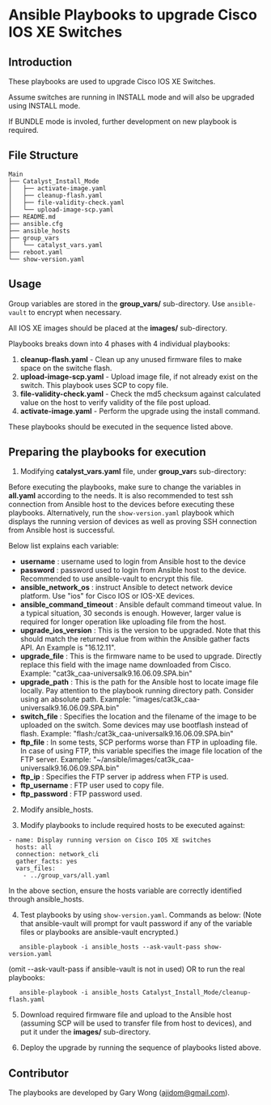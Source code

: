 # Ansible Playbooks to upgrade Cisco IOS XE Switches

## Introduction
These playbooks are used to upgrade Cisco IOS XE Switches.

Assume switches are running in INSTALL mode and will also be upgraded using INSTALL mode.

If BUNDLE mode is involed, further development on new playbook is required. 

## File Structure
```
Main
├── Catalyst_Install_Mode
│   ├── activate-image.yaml
│   ├── cleanup-flash.yaml
│   ├── file-validity-check.yaml
│   └── upload-image-scp.yaml
├── README.md
├── ansible.cfg
├── ansible_hosts
├── group_vars
│   └── catalyst_vars.yaml
├── reboot.yaml
└── show-version.yaml
```


## Usage

Group variables are stored in the **group_vars/** sub-directory. Use ```ansible-vault``` to encrypt when necessary.

All IOS XE images should be placed at the **images/** sub-directory. 

Playbooks breaks down into 4 phases with 4 individual playbooks:
1. **cleanup-flash.yaml**       - Clean up any unused firmware files to make space on the switche flash.  
2. **upload-image-scp.yaml**    - Upload image file, if not already exist on the switch. This playbook uses SCP to copy file.
3. **file-validity-check.yaml** - Check the md5 checksum against calculated value on the host to verify validity of the file post upload.
4. **activate-image.yaml**      - Perform the upgrade using the install command.

These playbooks should be executed in the sequence listed above.


## Preparing the playbooks for execution

1. Modifying **catalyst_vars.yaml** file, under **group_var**s sub-directory:

Before executing the playbooks, make sure to change the variables in **all.yaml** according to the needs.
It is also recommended to test ssh connection from Ansible host to the devices before executing these playbooks.
Alternatively, run the ```show-version.yaml``` playbook which displays the running version of devices as well as proving SSH connection from Ansible host is successful.

Below list explains each variable:

- **username**                : username used to login from Ansible host to the device
- **password**                : password used to login from Ansible host to the device. Recommended to use ansible-vault to encrypt this file.
- **ansible_network_os**      : instruct Ansible to detect network device platform. Use "ios" for Cisco IOS or IOS-XE devices.
- **ansible_command_timeout** : Ansible default command timeout value. In a typical situation, 30 seconds is enough. However, larger value is required for longer operation like uploading file from the host. 
- **upgrade_ios_version**     : This is the version to be upgraded. Note that this should match the returned value from within the Ansible gather facts API. An Example is "16.12.11".
- **upgrade_file**            : This is the firmware name to be used to upgrade. Directly replace this field with the image name downloaded from Cisco. Example: "cat3k_caa-universalk9.16.06.09.SPA.bin"
- **upgrade_path**            : This is the path for the Ansible host to locate image file locally. Pay attention to the playbook running directory path. Consider using an absolute path. Example: "images/cat3k_caa-universalk9.16.06.09.SPA.bin"
- **switch_file**             : Specifies the location and the filename of the image to be uploaded on the switch. Some devices may use bootflash instead of flash. Example: "flash:/cat3k_caa-universalk9.16.06.09.SPA.bin"
- **ftp_file**                : In some tests, SCP performs worse than FTP in uploading file. In case of using FTP, this variable specifies the image file location of the FTP server. Example: "~/ansible/images/cat3k_caa-universalk9.16.06.09.SPA.bin"
- **ftp_ip**                  : Specifies the FTP server ip address when FTP is used.
- **ftp_username**            : FTP user used to copy file.
- **ftp_password**            : FTP password used. 


2. Modify ansible_hosts. 

3. Modify playbooks to include required hosts to be executed against:

```
- name: Display running version on Cisco IOS XE switches 
  hosts: all
  connection: network_cli
  gather_facts: yes
  vars_files:
    - ../group_vars/all.yaml 
```
In the above section, ensure the hosts variable are correctly identified through ansible_hosts. 

4. Test playbooks by using ```show-version.yaml```. Commands as below: (Note that ansible-vault will prompt for vault password if any of the variable files or playbooks are ansible-vault encrypted.)

```
   ansible-playbook -i ansible_hosts --ask-vault-pass show-version.yaml
```
   (omit --ask-vault-pass if ansible-vault is not in used)  OR to run the real playbooks:
```
   ansible-playbook -i ansible_hosts Catalyst_Install_Mode/cleanup-flash.yaml
```


5. Download required firmware file and upload to the Ansible host (assuming SCP will be used to transfer file from host to devices), 
and put it under the **images/** sub-directory.

6. Deploy the upgrade by running the sequence of playbooks listed above.


## Contributor

The playbooks are developed by Gary Wong (ajidom@gmail.com).

